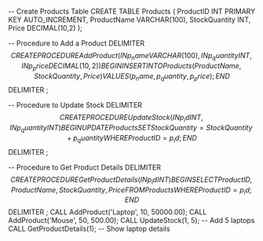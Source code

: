 -- Create Products Table
CREATE TABLE Products (
    ProductID INT PRIMARY KEY AUTO_INCREMENT,
    ProductName VARCHAR(100),
    StockQuantity INT,
    Price DECIMAL(10,2)
);

-- Procedure to Add a Product
DELIMITER $$
CREATE PROCEDURE AddProduct (
    IN p_name VARCHAR(100),
    IN p_quantity INT,
    IN p_price DECIMAL(10,2)
)
BEGIN
    INSERT INTO Products(ProductName, StockQuantity, Price)
    VALUES (p_name, p_quantity, p_price);
END $$
DELIMITER ;

-- Procedure to Update Stock
DELIMITER $$
CREATE PROCEDURE UpdateStock (
    IN p_id INT,
    IN p_quantity INT
)
BEGIN
    UPDATE Products
    SET StockQuantity = StockQuantity + p_quantity
    WHERE ProductID = p_id;
END $$
DELIMITER ;

-- Procedure to Get Product Details
DELIMITER $$
CREATE PROCEDURE GetProductDetails (
    IN p_id INT
)
BEGIN
    SELECT ProductID, ProductName, StockQuantity, Price
    FROM Products
    WHERE ProductID = p_id;
END $$
DELIMITER ;
CALL AddProduct('Laptop', 10, 50000.00);
CALL AddProduct('Mouse', 50, 500.00);
CALL UpdateStock(1, 5);        -- Add 5 laptops
CALL GetProductDetails(1);     -- Show laptop details
